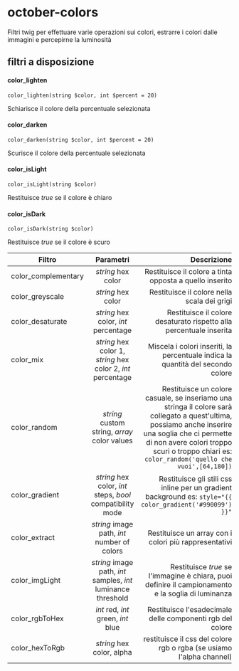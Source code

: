 # october-colors
Filtri twig per effettuare varie operazioni sui colori, estrarre i colori dalle immagini e percepirne la luminosità

## filtri a disposizione

#### color\_lighten
`color_lighten(string $color, int $percent = 20)`

Schiarisce il colore della percentuale selezionata

#### color\_darken
`color_darken(string $color, int $percent = 20)`

Scurisce il colore della percentuale selezionata

#### color\_isLight
`color_isLight(string $color)`

Restituisce *true* se il colore è chiaro

#### color\_isDark
`color_isDark(string $color)`

Restituisce *true* se il colore è scuro


| Filtro   |      Parametri      |  Descrizione |
|----------|:-------------:|------:|
| color_complementary | *string* hex color |  Restituisce il colore a tinta opposta a quello inserito  |
| color_greyscale | *string* hex color |  Restituisce il colore nella scala dei grigi  |
| color_desaturate |*string* hex color, *int* percentage |  Restituisce il colore desaturato rispetto alla percentuale inserita  |
| color_mix | *string* hex color 1, *string* hex color 2, *int* percentage |  Miscela i colori inseriti, la percentuale indica la quantità del secondo colore  |
| color_random | *string* custom string, *array* color values |  Restituisce un colore casuale, se inseriamo una stringa il colore sarà collegato a quest'ultima, possiamo anche inserire una soglia che ci permette di non avere colori troppo scuri o troppo chiari es: `color_random('quello che vuoi',[64,180])`  |
| color_gradient | *string* hex color, *int* steps, *bool* compatibility mode |  Restituisce gli stili css inline per un gradient background es: `style="{{ color_gradient('#990099') }}"`  |
| color_extract | *string* image path, *int* number of colors |  Restituisce un array con i colori più rappresentativi |
| color_imgLight | *string* image path, *int* samples, *int* luminance threshold |  Restituisce *true* se l'immagine è chiara, puoi definire il campionamento e la soglia di luminanza  |
| color_rgbToHex | *int* red, *int* green, *int* blue |  Restituisce l'esadecimale delle componenti rgb del colore  |
| color_hexToRgb | *string* hex color, alpha |  restituisce il css del colore rgb o rgba (se usiamo l'alpha channel)  |